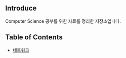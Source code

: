 ## Introduce

Computer Science 공부를 위한 자료를 정리한 저장소입니다.

## Table of Contents

* [네트워크](https://github.com/ss-hoon/Computer-Science/tree/main/network)